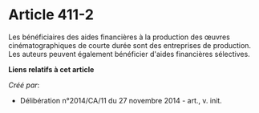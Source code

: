 # Article 411-2

Les bénéficiaires des aides financières à la production des œuvres cinématographiques de courte durée sont des entreprises de
production. Les auteurs peuvent également bénéficier d'aides financières sélectives.

**Liens relatifs à cet article**

_Créé par_:

  - Délibération n°2014/CA/11 du 27 novembre 2014 - art., v. init.
